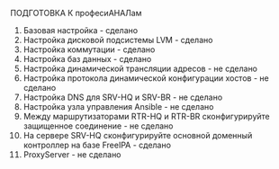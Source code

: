 ПОДГОТОВКА К професиАНАЛам
1)  Базовая настройка - сделано
2)  Настройка дисковой подсистемы LVM - сделано
3)  Настройка коммутации - сделано
4)  Настройка баз данных - сделано
5)  Настройка динамической трансляции адресов - не сделано
6)  Настройка протокола динамической конфигурации хостов - не сделано
7)  Настройка DNS для SRV-HQ и SRV-BR - не сделано
8)  Настройка узла управления Ansible - не сделано
9)  Между маршрутизаторами RTR-HQ и RTR-BR сконфигурируйте защищенное соединение - не сделано
10)  На сервере SRV-HQ сконфигурируйте основной доменный контроллер на базе FreeIPA - сделано
11)  ProxyServer - не сделано
    
